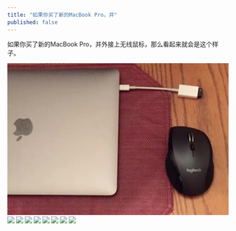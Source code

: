 ```yaml
---
title: "如果你买了新的MacBook Pro，并"
published: false
---
```

如果你买了新的MacBook Pro，并外接上无线鼠标，那么看起来就会是这个样子。

![](./1.jpg)
![](./2.jpg)
![](./3.jpg)
![](./4.jpg)
![](./5.jpg)
![](./6.jpg)
![](./7.jpg)
![](./8.jpg)
![](./9.jpg)
